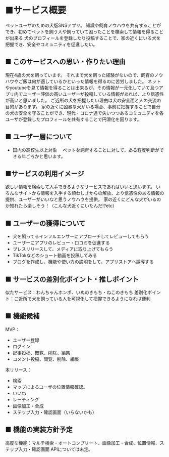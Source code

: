 # ■サービス概要
ペットユーザのための犬版SNSアプリ。
知識や飼育ノウハウを共有することができ、初めてペットを飼う人や飼っていて困ったことを検索して情報を得ることが出来る
犬のプロフィールを登録したり投稿することで、家の近くにいる犬を把握でき、安全やコミュニティを促進したい。
## ■ このサービスへの思い・作りたい理由
現在4歳の犬を飼っています。
それまで犬を飼った経験がないので、飼育のノウハウやご飯は何が適しているかといった情報を得るのに苦労しました。
ネットやyoutubeを見て情報を得ることは出来るが、その情報が一元化していて且つアプリ内でユーザー評価の高いユーザーが投稿している情報があれば、より信憑性が高いと思いました。
ご近所の犬を把握したい理由は犬の安全面と人の交流の目的があります。
家の近くに凶暴な犬がいる場合、事前に把握することで自分の犬の安全を守ることができ、現代・コロナ過で失いつつあるコミュニティを各ユーザが登録したプロフィールを共有することで円滑化を図ります。
## ■ ユーザー層について
- 国内の高校生以上対象
　ペットを飼育することに対して、ある程度判断ができる年ごろかと思います。
## ■サービスの利用イメージ
欲しい情報を検索して入手できるようなサービスであればいいと思います。
いろんなサイトから情報を入手する煩わしさからの解放、より信憑性のある情報の提供、ユーザーがいいなと思うノウハウを提供。
家の近くにどんな犬がいるのか知れたら楽しそう！（こんな犬近くにいたんだ!?etc）
## ■ ユーザーの獲得について
- 犬を飼ってるインフルエンサーにアプローチしてレビューしてもらう
- ユーザーにアプリのレビュー・口コミを促進する
- プレスリリースして、メディアに取り上げてもらう
- TikTokなどのショート動画を投稿してみる
- ブログを作成し、機能や使い方の説明をして、アプリストアへ誘導する
## ■ サービスの差別化ポイント・推しポイント
似たサービス：わんちゃんホンポ、いぬのきもち・ねこのきもち
差別化ポイント：ご近所で犬を飼っている人を可視化して把握できるようになれば便利
## ■ 機能候補
MVP：
- ユーザー登録
- ログイン
- 記事投稿、閲覧、削除、編集
- コメント投稿、閲覧、削除、編集

本リリース：
- 検索
- マップによるユーザの位置情報確認。
- いいね
- レーティング
- 画像加工・合成
- ステップ入力・確認画面（いらないかも）
## ■ 機能の実装方針予定
高度な機能：マルチ検索・オートコンプリート、画像加工・合成、位置情報、ステップ入力・確認画面
APIについては未定。
